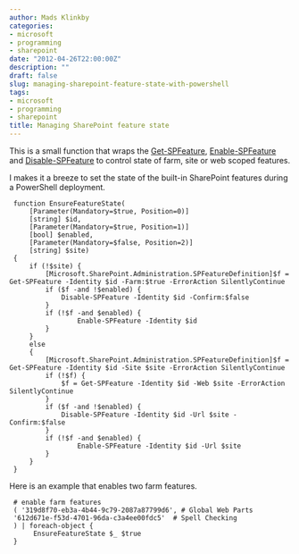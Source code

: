 ```yaml
---
author: Mads Klinkby
categories:
- microsoft
- programming
- sharepoint
date: "2012-04-26T22:00:00Z"
description: ""
draft: false
slug: managing-sharepoint-feature-state-with-powershell
tags:
- microsoft
- programming
- sharepoint
title: Managing SharePoint feature state
---
```



This is a small function that wraps the [Get-SPFeature](http://technet.microsoft.com/en-us/library/ff607945.aspx), [Enable-SPFeature](http://technet.microsoft.com/en-us/library/ff607803.aspx) and [Disable-SPFeature](http://technet.microsoft.com/en-us/library/ff607879.aspx) to control state of farm, site or web scoped features.

I makes it a breeze to set the state of the built-in SharePoint features during a PowerShell deployment.

<pre class="csharpcode"><code> <span class="kwrd">function</span> EnsureFeatureState(
     [Parameter(Mandatory=$true, Position=0)]
     [string] $id,
     [Parameter(Mandatory=$true, Position=1)]
     [bool] $enabled,
     [Parameter(Mandatory=$false, Position=2)]
     [string] $site)
 {
     <span class="kwrd">if</span> (!$site) {
         [Microsoft.SharePoint.Administration.SPFeatureDefinition]$f = Get-SPFeature -Identity $id -Farm:$true -ErrorAction SilentlyContinue
         <span class="kwrd">if</span> ($f -and !$enabled) {
             Disable-SPFeature -Identity $id -Confirm:$false
         }
         <span class="kwrd">if</span> (!$f -and $enabled) {
                 Enable-SPFeature -Identity $id
         }
     }
     <span class="kwrd">else</span>
     {
         [Microsoft.SharePoint.Administration.SPFeatureDefinition]$f = Get-SPFeature -Identity $id -Site $site -ErrorAction SilentlyContinue
         <span class="kwrd">if</span> (!$f) {
             $f = Get-SPFeature -Identity $id -Web $site -ErrorAction SilentlyContinue
         }
         <span class="kwrd">if</span> ($f -and !$enabled) {
             Disable-SPFeature -Identity $id -Url $site -Confirm:$false
         }
         <span class="kwrd">if</span> (!$f -and $enabled) {
                 Enable-SPFeature -Identity $id -Url $site
         }
     }
 } </code></pre>

Here is an example that enables two farm features.

<pre class="csharpcode"><code> <span class="rem"># enable farm features</span>
 ( <span class="str">'319d8f70-eb3a-4b44-9c79-2087a87799d6'</span>, <span class="rem"># Global Web Parts</span>
 <span class="str">'612d671e-f53d-4701-96da-c3a4ee00fdc5'</span>  <span class="rem"># Spell Checking</span>
 ) | <span class="kwrd">foreach</span>-object {
      EnsureFeatureState $_ $true
 } </code></pre>

